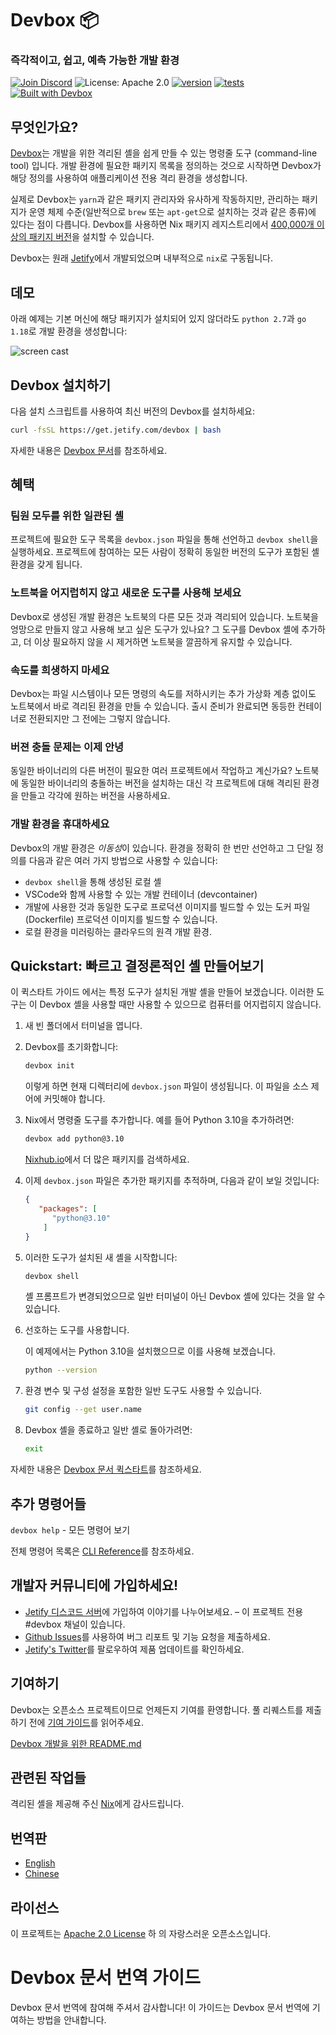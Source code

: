 # Devbox 📦

### 즉각적이고, 쉽고, 예측 가능한 개발 환경

[![Join Discord](https://img.shields.io/discord/903306922852245526?color=7389D8&label=discord&logo=discord&logoColor=ffffff)](https://discord.gg/jetify) ![License: Apache 2.0](https://img.shields.io/github/license/jetify-com/devbox) [![version](https://img.shields.io/github/v/release/jetify-com/devbox?color=green&label=version&sort=semver)](https://github.com/jetify-com/devbox/releases) [![tests](https://github.com/jetify-com/devbox/actions/workflows/cli-post-release.yml/badge.svg)](https://github.com/jetify-com/devbox/actions/workflows/cli-release.yml?branch=main) [![Built with Devbox](https://www.jetify.com/img/devbox/shield_galaxy.svg)](https://www.jetify.com/devbox/docs/contributor-quickstart/)

## 무엇인가요?

[Devbox](https://www.jetify.com/devbox/)는 개발을 위한 격리된 셸을 쉽게 만들 수 있는 명령줄 도구 (command-line tool) 입니다. 개발 환경에 필요한 패키지 목록을 정의하는 것으로 시작하면 Devbox가 해당 정의를 사용하여 애플리케이션 전용 격리 환경을 생성합니다. 

실제로 Devbox는 `yarn`과 같은 패키지 관리자와 유사하게 작동하지만, 관리하는 패키지가 운영 체제 수준(일반적으로 `brew` 또는 `apt-get`으로 설치하는 것과 같은 종류)에 있다는 점이 다릅니다. Devbox를 사용하면 Nix 패키지 레지스트리에서 [400,000개 이상의 패키지 버전](https://www.nixhub.io)을 설치할 수 있습니다. 

Devbox는 원래 [Jetify](https://www.jetify.com)에서 개발되었으며 내부적으로 `nix`로 구동됩니다.  

## 데모

아래 예제는 기본 머신에 해당 패키지가 설치되어 있지 않더라도 `python 2.7`과 `go 1.18`로 개발 환경을 생성합니다:

![screen cast](https://user-images.githubusercontent.com/279789/186491771-6b910175-18ec-4c65-92b0-ed1a91bb15ed.svg)

## Devbox 설치하기

다음 설치 스크립트를 사용하여 최신 버전의 Devbox를 설치하세요:

```sh
curl -fsSL https://get.jetify.com/devbox | bash
```

자세한 내용은 [Devbox 문서](https://www.jetify.com/devbox/docs/installing_devbox/)를 참조하세요.

## 혜택

### 팀원 모두를 위한 일관된 셸

프로젝트에 필요한 도구 목록을 `devbox.json` 파일을 통해 선언하고 `devbox shell`을 실행하세요. 프로젝트에 참여하는 모든 사람이 정확히 동일한 버전의 도구가 포함된 셸 환경을 갖게 됩니다.

### 노트북을 어지럽히지 않고 새로운 도구를 사용해 보세요

Devbox로 생성된 개발 환경은 노트북의 다른 모든 것과 격리되어 있습니다. 노트북을 엉망으로 만들지 않고 사용해 보고 싶은 도구가 있나요? 그 도구를 Devbox 셸에 추가하고, 더 이상 필요하지 않을 시 제거하면 노트북을 깔끔하게 유지할 수 있습니다.

### 속도를 희생하지 마세요

Devbox는 파일 시스템이나 모든 명령의 속도를 저하시키는 추가 가상화 계층 없이도 노트북에서 바로 격리된 환경을 만들 수 있습니다. 출시 준비가 완료되면 동등한 컨테이너로 전환되지만 그 전에는 그렇지 않습니다.

### 버젼 충돌 문제는 이제 안녕

동일한 바이너리의 다른 버전이 필요한 여러 프로젝트에서 작업하고 계신가요? 노트북에 동일한 바이너리의 충돌하는 버전을 설치하는 대신 각 프로젝트에 대해 격리된 환경을 만들고 각각에 원하는 버전을 사용하세요.

### 개발 환경을 휴대하세요

Devbox의 개발 환경은 *이동성*이 있습니다. 환경을 정확히 한 번만 선언하고 그 단일 정의를 다음과 같은 여러 가지 방법으로 사용할 수 있습니다:

+ `devbox shell`을 통해 생성된 로컬 셸
+ VSCode와 함께 사용할 수 있는 개발 컨테이너 (devcontainer)
+ 개발에 사용한 것과 동일한 도구로 프로덕션 이미지를 빌드할 수 있는 도커 파일(Dockerfile) 프로덕션 이미지를 빌드할 수 있습니다.
+ 로컬 환경을 미러링하는 클라우드의 원격 개발 환경.

## Quickstart: 빠르고 결정론적인 셸 만들어보기

이 퀵스타트 가이드 에서는 특정 도구가 설치된 개발 셸을 만들어 보겠습니다. 이러한 도구는 이 Devbox 셸을 사용할 때만 사용할 수 있으므로 컴퓨터를 어지럽히지 않습니다.

1. 새 빈 폴더에서 터미널을 엽니다.

2. Devbox를 초기화합니다:

   ```bash
   devbox init
   ```

   이렇게 하면 현재 디렉터리에 `devbox.json` 파일이 생성됩니다. 이 파일을 소스 제어에 커밋해야 합니다.

3. Nix에서 명령줄 도구를 추가합니다. 예를 들어 Python 3.10을 추가하려면:

   ```bash
   devbox add python@3.10
   ```

   [Nixhub.io](https://www.nixhub.io)에서 더 많은 패키지를 검색하세요.

4. 이제 `devbox.json` 파일은 추가한 패키지를 추적하며, 다음과 같이 보일 것입니다:

   ```json
   {
      "packages": [
         "python@3.10"
       ]
   }
   ```

5. 이러한 도구가 설치된 새 셸을 시작합니다:

   ```bash
   devbox shell
   ```

   셸 프롬프트가 변경되었으므로 일반 터미널이 아닌 Devbox 셸에 있다는 것을 알 수 있습니다.

6. 선호하는 도구를 사용합니다.

   이 예제에서는 Python 3.10을 설치했으므로 이를 사용해 보겠습니다.

   ```bash
   python --version
   ```

7. 환경 변수 및 구성 설정을 포함한 일반 도구도 사용할 수 있습니다.

   ```bash
   git config --get user.name
   ```

8. Devbox 셸을 종료하고 일반 셸로 돌아가려면:

   ```bash
   exit
   ```

자세한 내용은 [Devbox 문서 퀵스타트](https://www.jetify.com/devbox/docs/quickstart/)를 참조하세요.

## 추가 명령어들

`devbox help` - 모든 명령어 보기

전체 명령어 목록은 [CLI Reference](https://www.jetify.com/devbox/docs/cli_reference/devbox/)를 참조하세요.

## 개발자 커뮤니티에 가입하세요!

+ [Jetify 디스코드 서버](https://discord.gg/jetify)에 가입하여 이야기를 나누어보세요. – 이 프로젝트 전용 #devbox 채널이 있습니다.
+ [Github Issues](https://github.com/jetify-com/devbox/issues)를 사용하여 버그 리포트 및 기능 요청을 제출하세요.
+ [Jetify's Twitter](https://twitter.com/jetify_com)를 팔로우하여 제품 업데이트를 확인하세요. 

## 기여하기

Devbox는 오픈소스 프로젝트이므로 언제든지 기여를 환영합니다. 풀 리퀘스트를 제출하기 전에 [기여 가이드](../../CONTRIBUTING.md)를 읽어주세요. 

[Devbox 개발을 위한 README.md](../../devbox.md)

## 관련된 작업들

격리된 셸을 제공해 주신 [Nix](https://nixos.org/)에게 감사드립니다.

## 번역판

+ [English](https://github.com/jetify-com/devbox/blob/main/README.md)
+ [Chinese](README-zh-CN.md)

## 라이선스

이 프로젝트는 [Apache 2.0 License](https://github.com/jetify-com/devbox/blob/main/LICENSE) 하 의 자랑스러운 오픈소스입니다.

# Devbox 문서 번역 가이드

Devbox 문서 번역에 참여해 주셔서 감사합니다! 이 가이드는 Devbox 문서 번역에 기여하는 방법을 안내합니다.
